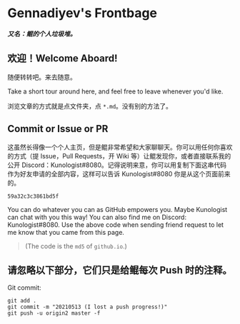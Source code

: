 # Gennadiyev's Frontbage

***又名：鲲的个人垃圾堆。***

## 欢迎！Welcome Aboard!

随便转转吧。来去随意。

Take a short tour around here, and feel free to leave whenever you'd like.

浏览文章的方式就是点文件夹，点 `*.md`。没有别的方法了。

## Commit or Issue or PR

这虽然长得像一个个人主页，但是鲲非常希望和大家聊聊天。你可以用任何你喜欢的方式（提 Issue，Pull Requests，开 Wiki 等）让鲲发现你，或者直接联系我的公开 Discord：Kunologist#8080。记得说明来意，你可以用复制下面这串代码作为好友申请的全部内容，这样可以告诉 Kunologist#8080 你是从这个页面前来的。

`59a32c3c3861bd5f`

You can do whatever you can as GitHub empowers you. Maybe Kunologist can chat with you this way! You can also find me on Discord: Kunologist#8080. Use the above code when sending friend request to let me know that you came from this page.

> (The code is the `md5` of `github.io`.)

## 请忽略以下部分，它们只是给鲲每次 Push 时的注释。

Git commit:

```git
git add .
git commit -m "20210513 (I lost a push progress!)"
git push -u origin2 master -f
```
